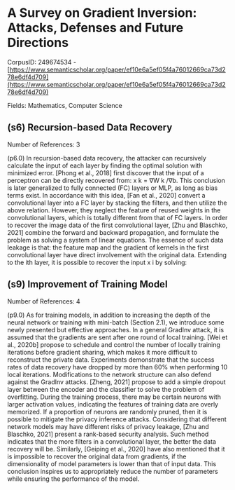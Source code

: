 # A Survey on Gradient Inversion: Attacks, Defenses and Future Directions

CorpusID: 249674534 - [https://www.semanticscholar.org/paper/ef10e6a5ef05f4a76012669ca73d278e6df4d709](https://www.semanticscholar.org/paper/ef10e6a5ef05f4a76012669ca73d278e6df4d709)

Fields: Mathematics, Computer Science

## (s6) Recursion-based Data Recovery
Number of References: 3

(p6.0) In recursion-based data recovery, the attacker can recursively calculate the input of each layer by finding the optimal solution with minimized error. [Phong et al., 2018] first discover that the input of a perceptron can be directly recovered from: x k = ∇W k /∇b. This conclusion is later generalized to fully connected (FC) layers or MLP, as long as bias terms exist. In accordance with this idea, [Fan et al., 2020] convert a convolutional layer into a FC layer by stacking the filters, and then utilize the above relation. However, they neglect the feature of reused weights in the convolutional layers, which is totally different from that of FC layers. In order to recover the image data of the first convolutional layer, [Zhu and Blaschko, 2021] combine the forward and backward propagation, and formulate the problem as solving a system of linear equations. The essence of such data leakage is that: the feature map and the gradient of kernels in the first convolutional layer have direct involvement with the original data. Extending to the ith layer, it is possible to recover the input x i by solving:
## (s9) Improvement of Training Model
Number of References: 4

(p9.0) As for training models, in addition to increasing the depth of the neural network or training with mini-batch (Section 2.1), we introduce some newly presented but effective approaches. In a general GradInv attack, it is assumed that the gradients are sent after one round of local training. [Wei et al., 2020b] propose to schedule and control the number of locally training iterations before gradient sharing, which makes it more difficult to reconstruct the private data. Experiments demonstrate that the success rates of data recovery have dropped by more than 60% when performing 10 local iterations. Modifications to the network structure can also defend against the GradInv attacks. [Zheng, 2021] propose to add a simple dropout layer between the encoder and the classifier to solve the problem of overfitting. During the training process, there may be certain neurons with larger activation values, indicating the features of training data are overly memorized. If a proportion of neurons are randomly pruned, then it is possible to mitigate the privacy inference attacks. Considering that different network models may have different risks of privacy leakage, [Zhu and Blaschko, 2021] present a rank-based security analysis. Such method indicates that the more filters in a convolutional layer, the better the data recovery will be. Similarly, [Geiping et al., 2020] have also mentioned that it is impossible to recover the original data from gradients, if the dimensionality of model parameters is lower than that of input data. This conclusion inspires us to appropriately reduce the number of parameters while ensuring the performance of the model.
